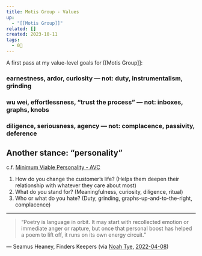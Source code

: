 ```yaml
---
title: Motis Group - Values
up:
  - "[[Motis Group]]"
related: []
created: 2023-10-11
tags:
  - 0🌲
---
```

A first pass at my value-level goals for [[Motis Group]]:

### earnestness, ardor, curiosity — not: duty, instrumentalism, grinding

### wu wei, effortlessness, “trust the process” — not: inboxes, graphs, knobs


### diligence, seriousness, agency — not: complacence, passivity, deference

## Another stance: “personality”

c.f. [Minimum Viable Personality - AVC](https://avc.com/2011/09/minimum-viable-personality/)

1. How do you change the customer’s life? (Helps them deepen their relationship with whatever they care about most)
2. What do you stand for? (Meaningfulness, curiosity, diligence, ritual)
3. Who or what do you hate? (Duty, grinding, graphs-up-and-to-the-right, complacence)

---

> “Poetry is language in orbit. It may start with recollected emotion or immediate anger or rapture, but once that personal boost has helped a poem to lift off, it runs on its own energy circuit.”

— Seamus Heaney, Finders Keepers (via [Noah Tye](https://notes.andymatuschak.org/zLPgZKe3u4N6gcdiXj5G1pB), [2022-04-08](https://notes.andymatuschak.org/zVi6msaeTVS7kKb3fydmkxk))